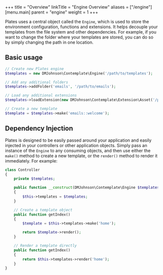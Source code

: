 +++
title = "Overview"
linkTitle = "Engine Overview"
aliases = ["/engine"]
[menu.main]
parent = "engine"
weight = 1
+++

Plates uses a central object called the `Engine`, which is used to store the environment configuration, functions and extensions. It helps decouple your templates from the file system and other dependencies. For example, if you want to change the folder where your templates are stored, you can do so by simply changing the path in one location.

## Basic usage

~~~ php
// Create new Plates engine
$templates = new DMJohnson\Contemplate\Engine('/path/to/templates');

// Add any additional folders
$templates->addFolder('emails', '/path/to/emails');

// Load any additional extensions
$templates->loadExtension(new DMJohnson\Contemplate\Extension\Asset('/path/to/public'));

// Create a new template
$template = $templates->make('emails::welcome');
~~~

## Dependency Injection

Plates is designed to be easily passed around your application and easily injected in your controllers or other application objects. Simply pass an instance of the `Engine` to any consuming objects, and then use either the `make()` method to create a new template, or the `render()` method to render it immediately. For example:

~~~ php
class Controller
{
    private $templates;

    public function __construct(DMJohnson\Contemplate\Engine $templates)
    {
        $this->templates = $templates;
    }

    // Create a template object
    public function getIndex()
    {
        $template = $this->templates->make('home');

        return $template->render();
    }

    // Render a template directly
    public function getIndex()
    {
        return $this->templates->render('home');
    }
}
~~~
